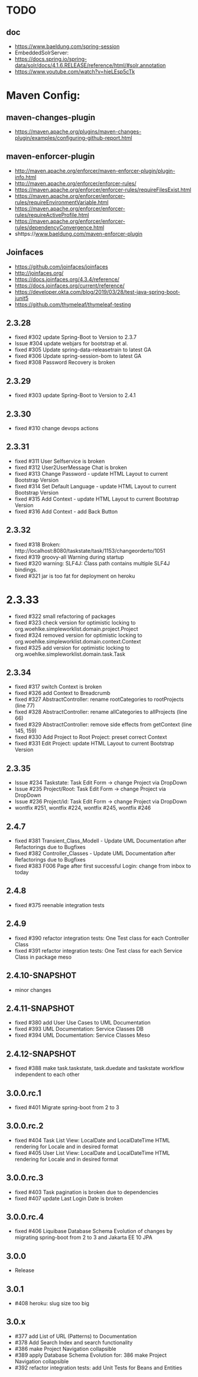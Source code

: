 # TODO 

## doc
* https://www.baeldung.com/spring-session
* EmbeddedSolrServer:
* https://docs.spring.io/spring-data/solr/docs/4.1.6.RELEASE/reference/html/#solr.annotation
* https://www.youtube.com/watch?v=hieLEsp5cTk

# Maven Config:
## maven-changes-plugin
* https://maven.apache.org/plugins/maven-changes-plugin/examples/configuring-github-report.html

## maven-enforcer-plugin
* http://maven.apache.org/enforcer/maven-enforcer-plugin/plugin-info.html
* http://maven.apache.org/enforcer/enforcer-rules/
* https://maven.apache.org/enforcer/enforcer-rules/requireFilesExist.html
* https://maven.apache.org/enforcer/enforcer-rules/requireEnvironmentVariable.html
* https://maven.apache.org/enforcer/enforcer-rules/requireActiveProfile.html
* https://maven.apache.org/enforcer/enforcer-rules/dependencyConvergence.html
* shttps://www.baeldung.com/maven-enforcer-plugin

## Joinfaces
* https://github.com/joinfaces/joinfaces
* http://joinfaces.org/
* https://docs.joinfaces.org/4.3.4/reference/
* https://docs.joinfaces.org/current/reference/
* https://developer.okta.com/blog/2019/03/28/test-java-spring-boot-junit5
* https://github.com/thymeleaf/thymeleaf-testing

## 2.3.28
* fixed #302 update Spring-Boot to Version to 2.3.7
* Issue #304 update webjars for bootstrap et al.
* fixed #305 Update spring-data-releasetrain to latest GA
* fixed #306 Update spring-session-bom to latest GA
* fixed #308 Password Recovery is broken

## 2.3.29
* fixed #303 update Spring-Boot to Version to 2.4.1

## 2.3.30
* fixed #310 change devops actions

## 2.3.31
* fixed #311 User Selfservice is broken
* fixed #312 User2UserMessage Chat is broken
* fixed #313 Change Password - update HTML Layout to current Bootstrap Version
* fixed #314 Set Default Language - update HTML Layout to current Bootstrap Version
* fixed #315 Add Context - update HTML Layout to current Bootstrap Version
* fixed #316 Add Context - add Back Button

## 2.3.32
* fixed #318 Broken: http://localhost:8080/taskstate/task/1153/changeorderto/1051
* fixed #319 groovy-all Warning during startup
* fixed #320 warning: SLF4J: Class path contains multiple SLF4J bindings.
* fixed #321 jar is too fat for deployment on heroku

# 2.3.33
* fixed #322 small refactoring of packages
* fixed #323 check version for optimistic locking to org.woehlke.simpleworklist.domain.project.Project
* fixed #324 removed version for optimistic locking to org.woehlke.simpleworklist.domain.context.Context
* fixed #325 add version for optimistic locking to org.woehlke.simpleworklist.domain.task.Task

## 2.3.34
* fixed #317 switch Context is broken
* fixed #326 add Context to Breadcrumb
* fixed #327 AbstractController: rename rootCategories to rootProjects (line 77)
* fixed #328 AbstractController: rename allCategories to allProjects (line 66)
* fixed #329 AbstractController: remove side effects from getContext (line 145, 159) 
* fixed #330 Add Project to Root Project: preset correct Context 
* fixed #331 Edit Project: update HTML Layout to current Bootstrap Version

## 2.3.35  
* Issue #234 Taskstate: Task Edit Form -> change Project via DropDown
* Issue #235 Project/Root: Task Edit Form -> change Project via DropDown
* Issue #236 Project/id: Task Edit Form -> change Project via DropDown
* wontfix #251, wontfix #224, wontfix #245, wontfix #246


## 2.4.7
* fixed #381 Transient_Class_Modell - Update UML Documentation after Refactorings due to Bugfixes
* fixed #382 Controller_Classes - Update UML Documentation after Refactorings due to Bugfixes
* fixed #383 F006 Page after first successful Login: change from inbox to today

## 2.4.8
* fixed #375 reenable integration tests

## 2.4.9
* fixed #390 refactor integration tests: One Test class for each Controller Class
* fixed #391 refactor integration tests: One Test class for each Service Class in package meso

## 2.4.10-SNAPSHOT
* minor changes

## 2.4.11-SNAPSHOT
* fixed #380 add User Use Cases to UML Documentation
* fixed #393 UML Documentation: Service Classes DB
* fixed #394 UML Documentation: Service Classes Meso

## 2.4.12-SNAPSHOT
* fixed #388 make task.taskstate, task.duedate and taskstate workflow independent to each other


## 3.0.0.rc.1
* fixed #401 Migrate spring-boot from 2 to 3

## 3.0.0.rc.2
* fixed #404 Task List View: LocalDate and LocalDateTime HTML rendering for Locale and in desired format
* fixed #405 User List View: LocalDate and LocalDateTime HTML rendering for Locale and in desired format

## 3.0.0.rc.3
* fixed #403 Task pagination is broken due to dependencies
* fixed #407 update Last Login Date is broken

## 3.0.0.rc.4
* fixed #406 Liquibase Database Schema Evolution of changes by migrating spring-boot from 2 to 3 and Jakarta EE 10 JPA

## 3.0.0
* Release

## 3.0.1
* #408 heroku: slug size too big 

## 3.0.x
* #377 add List of URL (Patterns) to Documentation
* #378 Add Search Index and search functionality
* #386 make Project Navigation collapsible
* #389 apply Database Schema Evolution for: 386 make Project Navigation collapsible
* #392 refactor integration tests: add Unit Tests for Beans and Entities
